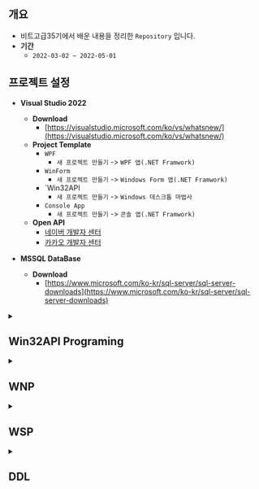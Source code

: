 ## 개요

- 비트고급35기에서 배운 내용을 정리한 `Repository` 입니다.
- **기간** 
  - `2022-03-02 ~ 2022-05-01`

## 프로젝트 설정
- **Visual Studio 2022** 
  - **Download**
    - [https://visualstudio.microsoft.com/ko/vs/whatsnew/](https://visualstudio.microsoft.com/ko/vs/whatsnew/)
  - **Project Template**
    - `WPF`
       - `새 프로젝트 만들기` -> `WPF 앱(.NET Framwork)` 
    - `WinForm`
       - `새 프로젝트 만들기` -> `Windows Form 앱(.NET Framwork)` 
    - `Win32API 
       - `새 프로젝트 만들기` -> `Windows 데스크톱 마법사` 
    - `Console App`
       - `새 프로젝트 만들기` -> `콘솔 앱(.NET Framwork)` 
  - **Open API**
    - [네이버 개발자 센터](https://developers.naver.com/main/)
    - [카카오 개발자 센터](https://developers.naver.com/main/)
    
 - **MSSQL DataBase**
   - **Download**
     - [https://www.microsoft.com/ko-kr/sql-server/sql-server-downloads](https://www.microsoft.com/ko-kr/sql-server/sql-server-downloads)

<details>
<summary><h2>Win32API Programing</h2></summary>

- [Win32API Programing](https://github.com/WooJinDeve/BIT-Study-with-C-Sharp/issues/1#issue-1347290215)

- API 포지셔닝
- API
- API 모듈 3단계
- 도스프로그래밍과 윈도우프로그래밍의 차이점
- 유니코드
- 핸들과 인스턴스
- 메시지 큐에서 메시지를 가져오는 함수
- 사용자 정의 메시지 
- 무효화영역과 DC 
- 사용자 정의메시지에서 post & send 어떤상황에서 쓰이는지
- wparam과 lparam의 차이
- 윈도우 좌표 체계
- 컨트롤 생성
- 대화상자
- 모달리스

</details>


<details>
<summary><h2>WNP</h2></summary>

- [WNP](https://github.com/WooJinDeve/BIT-Study-with-C-Sharp/issues/2#issue-1347292987)

- 네트워크 엑세스 계층
- 전송 계층
- 대기 소켓 server
- 바이트 정렬
- 소켓생성
- 데이터 송수신
- 다중 접속이 가능한 1대 다 통신구조(TCP/IP)
- 패킷 송수신 처리

</details>


<details>
<summary><h2>WSP</h2></summary>

- [WSP](https://github.com/WooJinDeve/BIT-Study-with-C-Sharp/issues/3#issue-1347297968)
- 프로그램 실행 과정
- 가상 주소 공간
- 커널의 핸들 테이블 2GB(OS)
- 커널오브젝트 생성시 이루어지는 일 [파일 객체를 생성]
- 파일객체
- 커널오브젝트를 사용하지 않을 때 [자신의핸들 테이블에 등록된 핸들 제거]
- 커널 객체
- 가상주소공간
- 메모리 맵 파일
- 파일 매핑
- Primary Thread
- Thread
- 스레드 동기화
- 동일프로세스의 스레드간


</details>


<details>
<summary><h2>DDL</h2></summary>

- [DDL](https://github.com/WooJinDeve/BIT-Study-with-C-Sharp/issues/4#issue-1347300086)
- DLL
- 동적 연결
- DLL을 이용한 모듈 분할 프로그래밍
- DllMain의 반복 호출

</details>
